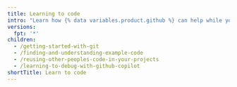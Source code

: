 ```yaml
---
title: Learning to code
intro: "Learn how {% data variables.product.github %} can help while you're learning to code."
versions:
  fpt: '*'
children:
  - /getting-started-with-git
  - /finding-and-understanding-example-code
  - /reusing-other-peoples-code-in-your-projects
  - /learning-to-debug-with-github-copilot
shortTitle: Learn to code
---
```

